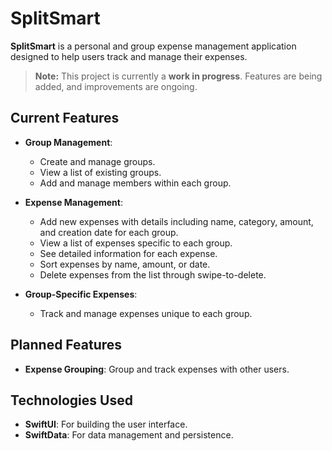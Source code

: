 # SplitSmart

**SplitSmart** is a personal and group expense management application designed to help users track and manage their expenses.

> **Note:** This project is currently a **work in progress**. Features are being added, and improvements are ongoing.

## Current Features

- **Group Management**:
  - Create and manage groups.
  - View a list of existing groups.
  - Add and manage members within each group.

- **Expense Management**:
  - Add new expenses with details including name, category, amount, and creation date for each group.
  - View a list of expenses specific to each group.
  - See detailed information for each expense.
  - Sort expenses by name, amount, or date.
  - Delete expenses from the list through swipe-to-delete.

- **Group-Specific Expenses**:
  - Track and manage expenses unique to each group.
## Planned Features

- **Expense Grouping**: Group and track expenses with other users.


## Technologies Used

- **SwiftUI**: For building the user interface.
- **SwiftData**: For data management and persistence.
